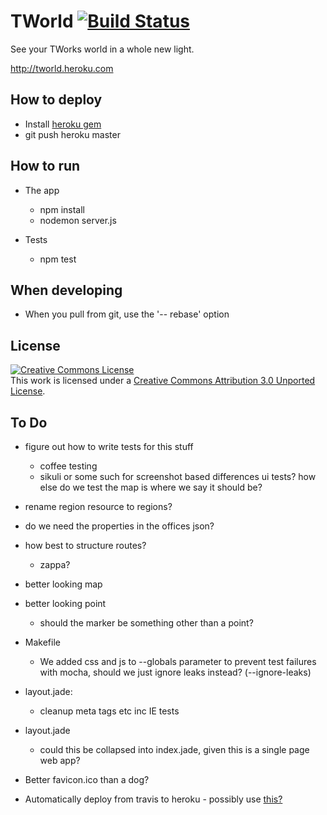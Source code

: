 TWorld  [![Build Status](https://secure.travis-ci.org/mattdunn/tworld.png)](http://travis-ci.org/mattdunn/tworld)
=======

See your TWorks world in a whole new light.

http://tworld.heroku.com

How to deploy
-------------

* Install [heroku gem](http://devcenter.heroku.com/articles/node-js)
* git push heroku master

How to run
----------

* The app
  * npm install
  * nodemon server.js

* Tests
  * npm test

When developing
---------------

* When you pull from git, use the '-- rebase' option

License
-------

<a rel="license" href="http://creativecommons.org/licenses/by/3.0/">
  <img alt="Creative Commons License" style="border-width:0" src="http://i.creativecommons.org/l/by/3.0/88x31.png" />
</a>
<br />This work is licensed under a <a rel="license" href="http://creativecommons.org/licenses/by/3.0/">Creative Commons Attribution 3.0 Unported License</a>.

To Do
-----

* figure out how to write tests for this stuff
  * coffee testing
  * sikuli or some such for screenshot based differences ui tests? how else do we test the map is where we say it should be?

* rename region resource to regions?

* do we need the properties in the offices json?

* how best to structure routes?
  * zappa?

* better looking map

* better looking point
  * should the marker be something other than a point?

* Makefile
  * We added css and js to --globals parameter to prevent test failures with mocha, should we just ignore leaks instead? (--ignore-leaks)

* layout.jade:
  * cleanup meta tags etc inc IE tests 

* layout.jade
  * could this be collapsed into index.jade, given this is a single page web app?

* Better favicon.ico than a dog?

* Automatically deploy from travis to heroku - possibly use [this?](https://github.com/travis-ci/travis-cli/blob/master/spec/travis/cli/config_spec.rb)